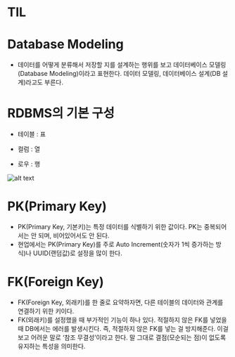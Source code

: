 # TIL

# Database Modeling

- 데이터를 어떻게 분류해서 저장할 지를 설계하는 행위를 보고 데이터베이스 모델링(Database Modeling)이라고 표현한다. 데이터 모델링, 데이터베이스 설계(DB 설계)라고도 부른다.

# RDBMS의 기본 구성

- 테이블 : 표

- 컬럼 : 열

- 로우 : 행

![alt text](image.png)

# PK(Primary Key)

- PK(Primary Key, 기본키)는 특정 데이터를 식별하기 위한 값이다. PK는 중복되어서는 안 되며, 비어있어서도 안 된다.
- 현업에서는 PK(Primary Key)를 주로 Auto Increment(숫자가 1씩 증가하는 방식)나 UUID(랜덤값)로 설정을 많이 한다.

# FK(Foreign Key)

- FK(Foreign Key, 외래키)를 한 줄로 요약하자면, 다른 테이블의 데이터와 관계를 연결하기 위한 키이다.
- FK(외래키)를 설정했을 때 부가적인 기능이 하나 있다. 적절하지 않은 FK를 넣었을 때 DB에서는 에러를 발생시킨다. 즉, 적절하지 않은 FK를 넣는 걸 방지해준다. 이걸 보고 어려운 말로 ‘참조 무결성’이라고 한다. 말 그대로 결점(모순되는 점)이 없도록 유지하는 특성을 의미한다.
